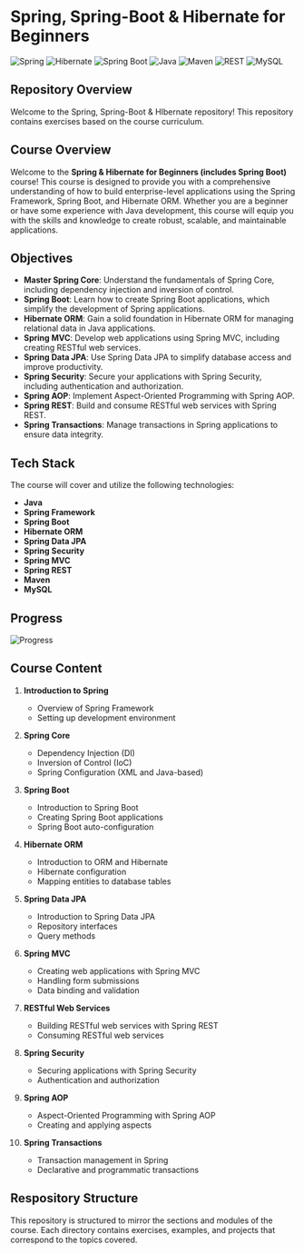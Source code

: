 # Spring, Spring-Boot & Hibernate for Beginners

![Spring](https://img.shields.io/badge/Spring-6DB33F?style=for-the-badge&logo=spring&logoColor=white)
![Hibernate](https://img.shields.io/badge/Hibernate-59666C?style=for-the-badge&logo=hibernate&logoColor=white)
![Spring Boot](https://img.shields.io/badge/Spring%20Boot-6DB33F?style=for-the-badge&logo=spring-boot&logoColor=white)
![Java](https://img.shields.io/badge/Java-ED8B00?style=for-the-badge&logo=java&logoColor=white)
![Maven](https://img.shields.io/badge/Maven-C71A36?style=for-the-badge&logo=apache-maven&logoColor=white)
![REST](https://img.shields.io/badge/REST-02569B?style=for-the-badge&logo=rest&logoColor=white)
![MySQL](https://img.shields.io/badge/MySQL-4479A1?style=for-the-badge&logo=mysql&logoColor=white)

## Repository Overview 

Welcome to the Spring, Spring-Boot & HIbernate repository! This repository contains exercises based on the course curriculum.

## Course Overview

Welcome to the **Spring & Hibernate for Beginners (includes Spring Boot)** course! This course is designed to provide you with a comprehensive understanding of how to build enterprise-level applications using the Spring Framework, Spring Boot, and Hibernate ORM. Whether you are a beginner or have some experience with Java development, this course will equip you with the skills and knowledge to create robust, scalable, and maintainable applications.

## Objectives

- **Master Spring Core**: Understand the fundamentals of Spring Core, including dependency injection and inversion of control.
- **Spring Boot**: Learn how to create Spring Boot applications, which simplify the development of Spring applications.
- **Hibernate ORM**: Gain a solid foundation in Hibernate ORM for managing relational data in Java applications.
- **Spring MVC**: Develop web applications using Spring MVC, including creating RESTful web services.
- **Spring Data JPA**: Use Spring Data JPA to simplify database access and improve productivity.
- **Spring Security**: Secure your applications with Spring Security, including authentication and authorization.
- **Spring AOP**: Implement Aspect-Oriented Programming with Spring AOP.
- **Spring REST**: Build and consume RESTful web services with Spring REST.
- **Spring Transactions**: Manage transactions in Spring applications to ensure data integrity.

## Tech Stack

The course will cover and utilize the following technologies:

- **Java**
- **Spring Framework**
- **Spring Boot**
- **Hibernate ORM**
- **Spring Data JPA**
- **Spring Security**
- **Spring MVC**
- **Spring REST**
- **Maven**
- **MySQL**

## Progress

![Progress](https://progress-bar.dev/11/?scale=396&title=Progress&width=500&color=babaca&suffix=%20videos%20completed)

## Course Content

1. **Introduction to Spring**
   - Overview of Spring Framework
   - Setting up development environment

2. **Spring Core**
   - Dependency Injection (DI)
   - Inversion of Control (IoC)
   - Spring Configuration (XML and Java-based)

3. **Spring Boot**
   - Introduction to Spring Boot
   - Creating Spring Boot applications
   - Spring Boot auto-configuration

4. **Hibernate ORM**
   - Introduction to ORM and Hibernate
   - Hibernate configuration
   - Mapping entities to database tables

5. **Spring Data JPA**
   - Introduction to Spring Data JPA
   - Repository interfaces
   - Query methods

6. **Spring MVC**
   - Creating web applications with Spring MVC
   - Handling form submissions
   - Data binding and validation

7. **RESTful Web Services**
   - Building RESTful web services with Spring REST
   - Consuming RESTful web services

8. **Spring Security**
   - Securing applications with Spring Security
   - Authentication and authorization

9. **Spring AOP**
   - Aspect-Oriented Programming with Spring AOP
   - Creating and applying aspects

10. **Spring Transactions**
    - Transaction management in Spring
    - Declarative and programmatic transactions

## Respository Structure

This repository is structured to mirror the sections and modules of the course. Each directory contains exercises, examples, and projects that correspond to the topics covered.
